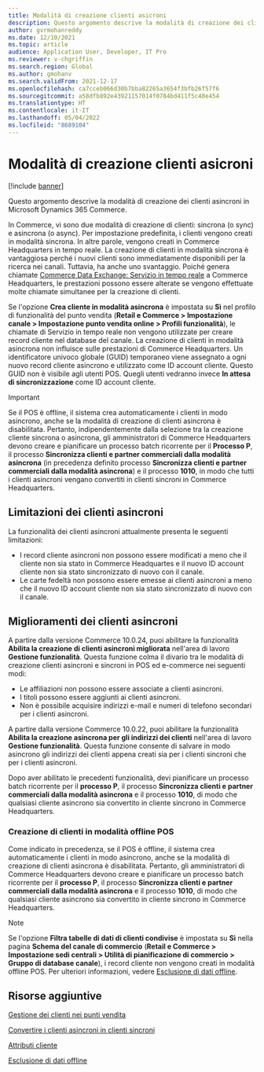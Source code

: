 ```yaml
---
title: Modalità di creazione clienti asicroni
description: Questo argomento descrive la modalità di creazione dei clienti asincroni in Microsoft Dynamics 365 Commerce.
author: gvrmohanreddy
ms.date: 12/10/2021
ms.topic: article
audience: Application User, Developer, IT Pro
ms.reviewer: v-chgriffin
ms.search.region: Global
ms.author: gmohanv
ms.search.validFrom: 2021-12-17
ms.openlocfilehash: ca7cceb066d30b7bba82265a3654f3bfb26f57f6
ms.sourcegitcommit: a58dfb892e43921157014f0784bd411f5c40e454
ms.translationtype: HT
ms.contentlocale: it-IT
ms.lasthandoff: 05/04/2022
ms.locfileid: "8689104"
---
```

# <a name="asynchronous-customer-creation-mode"></a>Modalità di creazione clienti asicroni

[!include [banner](includes/banner.md)]

Questo argomento descrive la modalità di creazione dei clienti asincroni in Microsoft Dynamics 365 Commerce.

In Commerce, vi sono due modalità di creazione di clienti: sincrona (o sync) e asincrona (o async). Per impostazione predefinita, i clienti vengono creati in modalità sincrona. In altre parole, vengono creati in Commerce Headquarters in tempo reale. La creazione di clienti in modalità sincrona è vantaggiosa perché i nuovi clienti sono immediatamente disponibili per la ricerca nei canali. Tuttavia, ha anche uno svantaggio. Poiché genera chiamate [Commerce Data Exchange: Servizio in tempo reale](dev-itpro/define-retail-channel-communications-cdx.md#realtime-service) a Commerce Headquarters, le prestazioni possono essere alterate se vengono effettuate molte chiamate simultanee per la creazione di clienti.

Se l'opzione **Crea cliente in modalità asincrona** è impostata su **Sì** nel profilo di funzionalità del punto vendita (**Retail e Commerce \> Impostazione canale \> Impostazione punto vendita online \> Profili funzionalità**), le chiamate di Servizio in tempo reale non vengono utilizzate per creare record cliente nel database del canale. La creazione di clienti in modalità asincrona non influisce sulle prestazioni di Commerce Headquarters. Un identificatore univoco globale (GUID) temporaneo viene assegnato a ogni nuovo record cliente asincrono e utilizzato come ID account cliente. Questo GUID non è visibile agli utenti POS. Quegli utenti vedranno invece **In attesa di sincronizzazione** come ID account cliente.

> [!IMPORTANT]
> Se il POS è offline, il sistema crea automaticamente i clienti in modo asincrono, anche se la modalità di creazione di clienti asincrona è disabilitata. Pertanto, indipendentemente dalla selezione tra la creazione cliente sincrona o asincrona, gli amministratori di Commerce Headquarters devono creare e pianificare un processo batch ricorrente per il **Processo P**, il processo **Sincronizza clienti e partner commerciali dalla modalità asincrona** (in precedenza definito processo **Sincronizza clienti e partner commerciali dalla modalità asincrona**) e il processo **1010**, in modo che tutti i clienti asincroni vengano convertiti in clienti sincroni in Commerce Headquarters.

## <a name="async-customer-limitations"></a>Limitazioni dei clienti asincroni

La funzionalità dei clienti asincroni attualmente presenta le seguenti limitazioni:

- I record cliente asincroni non possono essere modificati a meno che il cliente non sia stato in Commerce Headquartes e il nuovo ID account cliente non sia stato sincronizzato di nuovo con il canale.
- Le carte fedeltà non possono essere emesse ai clienti asincroni a meno che il nuovo ID account cliente non sia stato sincronizzato di nuovo con il canale.

## <a name="async-customer-enhancements"></a>Miglioramenti dei clienti asincroni

A partire dalla versione Commerce 10.0.24, puoi abilitare la funzionalità **Abilita la creazione di clienti asincroni migliorata** nell'area di lavoro **Gestione funzionalità**. Questa funzione colma il divario tra le modalità di creazione clienti asincroni e sincroni in POS ed e-commerce nei seguenti modi:

- Le affiliazioni non possono essere associate a clienti asincroni.
- I titoli possono essere aggiunti ai clienti asincroni.
- Non è possibile acquisire indirizzi e-mail e numeri di telefono secondari per i clienti asincroni.

A partire dalla versione Commerce 10.0.22, puoi abilitare la funzionalità **Abilita la creazione asincrona per gli indirizzi dei clienti** nell'area di lavoro **Gestione funzionalità**. Questa funzione consente di salvare in modo asincrono gli indirizzi dei clienti appena creati sia per i clienti sincroni che per i clienti asincroni.

Dopo aver abilitato le precedenti funzionalità, devi pianificare un processo batch ricorrente per il **processo P**, il processo **Sincronizza clienti e partner commerciali dalla modalità asincrona** e il processo **1010**, di modo che qualsiasi cliente asincrono sia convertito in cliente sincrono in Commerce Headquarters.

### <a name="customer-creation-in-pos-offline-mode"></a>Creazione di clienti in modalità offline POS

Come indicato in precedenza, se il POS è offline, il sistema crea automaticamente i clienti in modo asincrono, anche se la modalità di creazione di clienti asincrona è disabilitata. Pertanto, gli amministratori di Commerce Headquarters devono creare e pianificare un processo batch ricorrente per il **processo P**, il processo **Sincronizza clienti e partner commerciali dalla modalità asincrona** e il processo **1010**, di modo che qualsiasi cliente asincrono sia convertito in cliente sincrono in Commerce Headquarters.

> [!NOTE]
> Se l'opzione **Filtra tabelle di dati di clienti condivise** è impostata su **Sì** nella pagina **Schema del canale di commercio** (**Retail e Commerce \> Impostazione sedi centrali \> Utilità di pianificazione di commercio \> Gruppo di database canale**), i record cliente non vengono creati in modalità offline POS. Per ulteriori informazioni, vedere [Esclusione di dati offline](dev-itpro/implementation-considerations-cdx.md#offline-data-exclusion).

## <a name="additional-resources"></a>Risorse aggiuntive

[Gestione dei clienti nei punti vendita](customer-mgmt-stores.md)

[Convertire i clienti asincroni in clienti sincroni](convert-async-to-sync.md)

[Attributi cliente](dev-itpro/customer-attributes.md)

[Esclusione di dati offline](dev-itpro/implementation-considerations-cdx.md#offline-data-exclusion)
